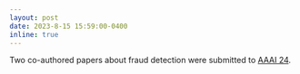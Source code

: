 ```yaml
---
layout: post
date: 2023-8-15 15:59:00-0400
inline: true
---
```


Two co-authored papers about fraud detection were submitted to [AAAI 24](https://aaai.org/aaai-conference/).
